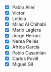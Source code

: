 - [x] Pablo Aller
- [x] Victor
- [x] Leticia
- [X] Milad Al Chihabi
- [X] Mario Laglera
- [X] Jorge Herraiz
- [X] Nerea Pellés
- [X] África García
- [X] Pablo Casamián
- [x] Carlos Povill
- [x] Miguel Gil
